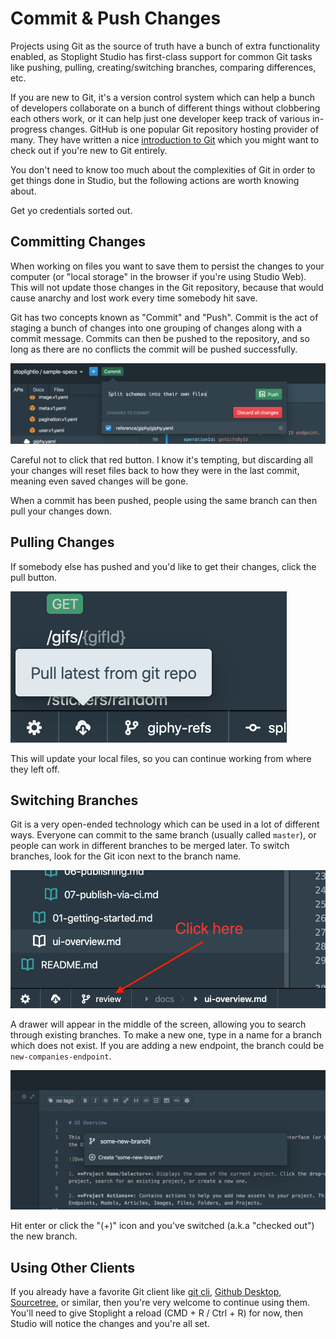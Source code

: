 # Commit & Push Changes

Projects using Git as the source of truth have a bunch of extra functionality enabled, as Stoplight Studio has first-class support for common Git tasks like pushing, pulling, creating/switching branches, comparing differences, etc.

If you are new to Git, it's a version control system which can help a bunch of developers collaborate on a bunch of different things without clobbering each others work, or it can help just one developer keep track of various in-progress changes. GitHub is one popular Git repository hosting provider of many. They have written a nice [introduction to Git](https://guides.github.com/introduction/git-handbook/) which you might want to check out if you're new to Git entirely.

You don't need to know too much about the complexities of Git in order to get things done in Studio, but the following actions are worth knowing about.

Get yo credentials sorted out.

## Committing Changes

When working on files you want to save them to persist the changes to your computer (or "local storage" in the browser if you're using Studio Web). This will not update those changes in the Git repository, because that would cause anarchy and lost work every time somebody hit save.

Git has two concepts known as "Commit" and "Push". Commit is the act of staging a bunch of changes into one grouping of changes along with a commit message. Commits can then be pushed to the repository, and so long as there are no conflicts the commit will be pushed successfully.

![Clicking the commit button, top left of Studio, will pop up a little modal where you can enter a message and hit a Push button.](../../assets/images/git-commit.png)

Careful not to click that red button. I know it's tempting, but discarding all your changes will reset files back to how they were in the last commit, meaning even saved changes will be gone.

When a commit has been pushed, people using the same branch can then pull your changes down.

## Pulling Changes

If somebody else has pushed and you'd like to get their changes, click the pull button.

![The pull icon is a small cloud with a down arrow in the bottom left of the screen.](../../assets/images/git-pull.png)

This will update your local files, so you can continue working from where they left off.

## Switching Branches

Git is a very open-ended technology which can be used in a lot of different ways. Everyone can commit to the same branch (usually called `master`), or people can work in different branches to be merged later. To switch branches, look for the Git icon next to the branch name.

![At the bottom left of Stoplight Studio there is a small panel which shows the name of the current branch. This may be master if you've never changed it. Click that to see how to switch branches.](../../assets/images/switch-branch.png)

A drawer will appear in the middle of the screen, allowing you to search through existing branches. To make a new one, type in a name for a branch which does not exist. If you are adding a new endpoint, the branch could be `new-companies-endpoint`. 

![Typing a new branch name into the drawer in Studio.](../../assets/images/create-branch.png)

Hit enter or click the "(+)" icon and you've switched (a.k.a "checked out") the new branch.

## Using Other Clients

If you already have a favorite Git client like [git cli](https://git-scm.com/docs/gitcli), [Github Desktop](https://desktop.github.com/), [Sourcetree](https://www.sourcetreeapp.com), or similar, then you're very welcome to continue using them. You'll need to give Stoplight a reload (CMD + R / Ctrl + R) for now, then Studio will notice the changes and you're all set. 
